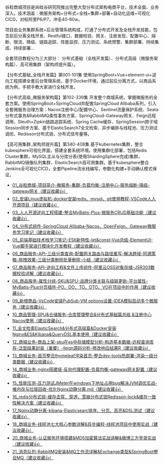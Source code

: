 谷粒商城项目是尚硅谷研究院推出完整大型分布式架构电商平台，技术全面、业务深入。技术涵盖：微服务架构+分布式+全栈+集群+部署+自动化运维+可视化CICD，对标阿里P6/P7，冲击40-60w。

项目由业务集群系统+后台管理系统构成，打通了分布式开发及全栈开发技能，包含前后分离全栈开发、Restful接口、数据校验、网关、注册发现、配置中心、熔断、限流、降级、链路追踪、性能监控、压力测试、系统预警、集群部署、持续集成、持续部署…

全套项目教程分为三大部分： 分布式基础（全栈开发篇）、分布式高级（微服务架构篇）、高可用集群（架构师提升篇）。

【分布式基础_全栈开发篇】第001-101集
使用SpringBoot+Vue+element-ui+逆向工程搭建全套后台管理系统，基于Docker环境，通过前后分离方式，以商品系统为例，手把手教大家进行全栈开发。

【分布式高级_微服务架构篇】第102-339集
开发整个商城系统，掌握微服务的全套方案。使用SpringBoot+SpringCloud并配套SpringCloud Alibaba系列，引入全套微服务治理方案：Nacos注册中心/配置中心、Sentinel流量保护系统、Seata分布式事务&RabbitMQ柔性事务方案、SpringCloud-Gateway网关、Feign远程调用、Sleuth+Zipkin链路追踪系统、Spring Cache缓存、SpringSession跨子域Session同步方案、基于ElasticSearch7全文检索、异步编排与线程池、压力测试调优、Redisson分布式锁、分布式信号量等。

【高可用集群_架构师提升篇】第340-408集
基于kubernetes集群，整合kubesphere可视化界面，搭建全套系统环境。使用集群化部署，包括Redis Cluster集群，MySQL主从与分库分表(使用ShardingSphere完成)集群，RabbitMQ镜像队列集群，ElasticSearch高可用集群。基于kubesphere整合Jenkins全可视化CICD，全套Pipeline流水线编写，参数化构建+手动确认模式保证。 



   * [01_谷粒商城-项目简介-微服务-集群-负载均衡-注册中心-服务熔断-降级-gateway网关（建议收藏:+1:）](https://github.com/JavaNPE/JavaProgrammerSelfCultivation/blob/main/gulimall/01_%E8%B0%B7%E7%B2%92%E5%95%86%E5%9F%8E-%E9%A1%B9%E7%9B%AE%E7%AE%80%E4%BB%8B-%E5%BE%AE%E6%9C%8D%E5%8A%A1-%E9%9B%86%E7%BE%A4-%E8%B4%9F%E8%BD%BD%E5%9D%87%E8%A1%A1-%E6%B3%A8%E5%86%8C%E4%B8%AD%E5%BF%83-%E6%9C%8D%E5%8A%A1%E7%86%94%E6%96%AD-%E9%99%8D%E7%BA%A7-gateway.md)
   * [02_安装Linux虚拟机-docker安装redis、mysql、git使用教程-VSCode人人开源项目（建议收藏:+1:）](https://github.com/JavaNPE/JavaProgrammerSelfCultivation/blob/main/gulimall/02_%E5%AE%89%E8%A3%85Linux%E8%99%9A%E6%8B%9F%E6%9C%BA-docker%E5%AE%89%E8%A3%85redis%E3%80%81mysql%E3%80%81git%E4%BD%BF%E7%94%A8%E6%95%99%E7%A8%8B-VSCode%E4%BA%BA%E4%BA%BA%E5%BC%80%E6%BA%90%E9%A1%B9%E7%9B%AE%E8%81%9A%E5%90%88-%E9%85%8D%E7%BD%AE%E5%89%8D%E7%AB%AF%E7%8E%AF%E5%A2%83.md)
   * [03_人人开源逆向工程搭建-整合MyBatis-Plus-微服务CRUD基础功能（建议收藏:+1:）](https://github.com/JavaNPE/JavaProgrammerSelfCultivation/blob/6ce372b9289f5178721c8d9df9037002ea23189e/gulimall/03_%E4%BA%BA%E4%BA%BA%E5%BC%80%E6%BA%90%E9%80%86%E5%90%91%E5%B7%A5%E7%A8%8B%E6%90%AD%E5%BB%BA-%E6%95%B4%E5%90%88MyBatis-Plus-%E5%BE%AE%E6%9C%8D%E5%8A%A1CRUD%E5%9F%BA%E7%A1%80%E5%8A%9F%E8%83%BD.md)
   * [04_分布式组件-SpringCloud Alibaba-Nacos、OpenFeign、Gateway微服务学习笔记（建议收藏:+1:）](https://github.com/JavaNPE/JavaProgrammerSelfCultivation/blob/6ce372b9289f5178721c8d9df9037002ea23189e/gulimall/04_%E5%88%86%E5%B8%83%E5%BC%8F%E7%BB%84%E4%BB%B6-SpringCloud%20Alibaba-Nacos%E3%80%81OpenFeign%E3%80%81Gateway%E5%BE%AE%E6%9C%8D%E5%8A%A1%E5%AD%A6%E4%B9%A0%E7%AC%94%E8%AE%B0.md)
   * [05_前端基础技术栈学习笔记-ES6新特性-let&const-Vue总结-ElementUI-Vue脚手架进行模块化开发教程（建议收藏:+1:）](https://github.com/JavaNPE/JavaProgrammerSelfCultivation/blob/main/gulimall/05_%E5%89%8D%E7%AB%AF%E5%9F%BA%E7%A1%80%E6%8A%80%E6%9C%AF%E6%A0%88%E5%AD%A6%E4%B9%A0%E7%AC%94%E8%AE%B0-ES6%E6%96%B0%E7%89%B9%E6%80%A7-let%26const-Vue%E6%80%BB%E7%BB%93-ElementUI-Vue%E8%84%9A%E6%89%8B%E6%9E%B6%E8%BF%9B%E8%A1%8C%E6%A8%A1%E5%9D%97%E5%8C%96%E5%BC%80%E5%8F%91%E6%95%99%E7%A8%8B.md)
   * [06_商品服务-API-三级分类查询-配置网关路由与路径重写-解决跨域-同源策略-拖拽效果-三级分类删除批量删除-小结（建议收藏:+1:）](https://github.com/JavaNPE/JavaProgrammerSelfCultivation/blob/main/gulimall/06_%E5%95%86%E5%93%81%E6%9C%8D%E5%8A%A1-API-%E4%B8%89%E7%BA%A7%E5%88%86%E7%B1%BB%E6%9F%A5%E8%AF%A2-%E9%85%8D%E7%BD%AE%E7%BD%91%E5%85%B3%E8%B7%AF%E7%94%B1%E4%B8%8E%E8%B7%AF%E5%BE%84%E9%87%8D%E5%86%99-%E8%A7%A3%E5%86%B3%E8%B7%A8%E5%9F%9F-%E5%90%8C%E6%BA%90%E7%AD%96%E7%95%A5-%E6%8B%96%E6%8B%BD%E6%95%88%E6%9E%9C-%E4%B8%89%E7%BA%A7%E5%88%86%E7%B1%BB%E5%88%A0%E9%99%A4%E6%89%B9%E9%87%8F%E5%88%A0%E9%99%A4-%E5%B0%8F%E7%BB%93.md)
   * [07_商品服务-API-逆向工程&文件上传组件-阿里云OSS对象存储-JSR303数据校验详解（建议收藏:+1:）](https://github.com/JavaNPE/JavaProgrammerSelfCultivation/blob/6ce372b9289f5178721c8d9df9037002ea23189e/gulimall/07_%E5%95%86%E5%93%81%E6%9C%8D%E5%8A%A1-API-%E9%80%86%E5%90%91%E5%B7%A5%E7%A8%8B&%E6%96%87%E4%BB%B6%E4%B8%8A%E4%BC%A0%E7%BB%84%E4%BB%B6-%E9%98%BF%E9%87%8C%E4%BA%91OSS%E5%AF%B9%E8%B1%A1%E5%AD%98%E5%82%A8-JSR303%E6%95%B0%E6%8D%AE%E6%A0%A1%E9%AA%8C%E8%AF%A6%E8%A7%A3.md)
   * [08_商品服务-属性分组-SKU&SPU-品牌分类关联与级联更新-平台属性-MyBatis-Plus分页插件-PO、DO、TO、DTO、VO在项目中的作用（建议收藏:+1:）](https://github.com/JavaNPE/JavaProgrammerSelfCultivation/blob/6ce372b9289f5178721c8d9df9037002ea23189e/gulimall/08_%E5%95%86%E5%93%81%E6%9C%8D%E5%8A%A1-%E5%B1%9E%E6%80%A7%E5%88%86%E7%BB%84-SKU&SPU-%E5%93%81%E7%89%8C%E5%88%86%E7%B1%BB%E5%85%B3%E8%81%94%E4%B8%8E%E7%BA%A7%E8%81%94%E6%9B%B4%E6%96%B0-%E5%B9%B3%E5%8F%B0%E5%B1%9E%E6%80%A7-MyBatis-Plus%E5%88%86%E9%A1%B5%E6%8F%92%E4%BB%B6-PO%E3%80%81DO%E3%80%81TO%E3%80%81DTO%E3%80%81VO%E5%9C%A8%E9%A1%B9%E7%9B%AE%E4%B8%AD%E7%9A%84%E4%BD%9C%E7%94%A8.md)
   * [09_新增商品-VsCode安装PubSub-VM options设置-IDEA模拟启动多个微服务（建议收藏:+1:）](https://github.com/JavaNPE/JavaProgrammerSelfCultivation/blob/6ce372b9289f5178721c8d9df9037002ea23189e/gulimall/09_%E6%96%B0%E5%A2%9E%E5%95%86%E5%93%81-VsCode%E5%AE%89%E8%A3%85PubSub-VM%20options%E8%AE%BE%E7%BD%AE-%E5%90%AF%E5%8A%A8%E5%A4%9A%E4%B8%AA%E5%BE%AE%E6%9C%8D%E5%8A%A1.md)
   * [10_商品管理-SPU&仓储服务-仓库管理整合&分布式基础篇总结 &注册中心Nacos使用（建议收藏:+1:）](https://github.com/JavaNPE/JavaProgrammerSelfCultivation/blob/6ce372b9289f5178721c8d9df9037002ea23189e/gulimall/10_%E5%95%86%E5%93%81%E7%AE%A1%E7%90%86-SPU&%E4%BB%93%E5%82%A8%E6%9C%8D%E5%8A%A1-%E4%BB%93%E5%BA%93%E7%AE%A1%E7%90%86%E6%95%B4%E5%90%88&%E5%88%86%E5%B8%83%E5%BC%8F%E5%9F%BA%E7%A1%80%E7%AF%87%E6%80%BB%E7%BB%93&%E6%B3%A8%E5%86%8C%E4%B8%AD%E5%BF%83Nacos%E4%BD%BF%E7%94%A8.md)
   * [11_全文检索ElasticSearch&分布式高级篇&Docker安装Nginx&ES&Kibana&QueryDSL基本使用（建议收藏:+1:）](https://github.com/JavaNPE/JavaProgrammerSelfCultivation/blob/main/gulimall/11_%E5%85%A8%E6%96%87%E6%A3%80%E7%B4%A2ElasticSearch%26%E5%88%86%E5%B8%83%E5%BC%8F%E9%AB%98%E7%BA%A7%E7%AF%87%26Docker%E5%AE%89%E8%A3%85Nginx%26ES%26Kibana%26QueryDSL%E5%9F%BA%E6%9C%AC%E4%BD%BF%E7%94%A8.md)
   * [12_商城业务-商品上架-sku在es中存储模型分析-构造基本数据-远程查询库存-泛型结果封装（重要）-feign源码分析-修改响应结果R（建议收藏:+1:）](https://github.com/JavaNPE/JavaProgrammerSelfCultivation/blob/main/gulimall/12_%E5%95%86%E5%9F%8E%E4%B8%9A%E5%8A%A1-%E5%95%86%E5%93%81%E4%B8%8A%E6%9E%B6-sku%E5%9C%A8es%E4%B8%AD%E5%AD%98%E5%82%A8%E6%A8%A1%E5%9E%8B%E5%88%86%E6%9E%90-%E6%9E%84%E9%80%A0%E5%9F%BA%E6%9C%AC%E6%95%B0%E6%8D%AE-%E8%BF%9C%E7%A8%8B%E6%9F%A5%E8%AF%A2%E5%BA%93%E5%AD%98-%E6%B3%9B%E5%9E%8B%E7%BB%93%E6%9E%9C%E5%B0%81%E8%A3%85%EF%BC%88%E9%87%8D%E8%A6%81%EF%BC%89-feign%E6%BA%90%E7%A0%81%E5%88%86%E6%9E%90-%E4%BF%AE%E6%94%B9%E5%93%8D%E5%BA%94%E7%BB%93%E6%9E%9CR.md)
   * [13_商城业务-首页整合thymeleaf渲染首页-整合dev-tools热部署-渲染一级分类数据（建议收藏:+1:）](https://github.com/JavaNPE/JavaProgrammerSelfCultivation/blob/main/gulimall/13_%E5%95%86%E5%9F%8E%E4%B8%9A%E5%8A%A1-%E9%A6%96%E9%A1%B5%E6%95%B4%E5%90%88thymeleaf%E6%B8%B2%E6%9F%93%E9%A6%96%E9%A1%B5-%E6%95%B4%E5%90%88dev-tools%E7%83%AD%E9%83%A8%E7%BD%B2-%E6%B8%B2%E6%9F%93%E4%B8%80%E7%BA%A7%E5%88%86%E7%B1%BB%E6%95%B0%E6%8D%AE.md)
   * [14_商城业务-nginx搭建域-反向代理配置-负载均衡-gateway网关配置（建议收藏:+1:）](https://github.com/JavaNPE/JavaProgrammerSelfCultivation/blob/main/gulimall/14_%E5%95%86%E5%9F%8E%E4%B8%9A%E5%8A%A1-nginx%E6%90%AD%E5%BB%BA%E5%9F%9F-%E5%8F%8D%E5%90%91%E4%BB%A3%E7%90%86%E9%85%8D%E7%BD%AE-%E8%B4%9F%E8%BD%BD%E5%9D%87%E8%A1%A1-gateway%E7%BD%91%E5%85%B3%E9%85%8D%E7%BD%AE.md)
   * [15_性能压测-压力测试JMeter在windows下地址占用bug解决JVM调优实战-堆内存与垃圾回收-优化Nginx动静分离.md（建议收藏:+1:）](https://github.com/JavaNPE/JavaProgrammerSelfCultivation/blob/main/gulimall/15_%E6%80%A7%E8%83%BD%E5%8E%8B%E6%B5%8B-%E5%8E%8B%E5%8A%9B%E6%B5%8B%E8%AF%95JMeter%E5%9C%A8windows%E4%B8%8B%E5%9C%B0%E5%9D%80%E5%8D%A0%E7%94%A8bug%E8%A7%A3%E5%86%B3JVM%E8%B0%83%E4%BC%98%E5%AE%9E%E6%88%98-%E5%A0%86%E5%86%85%E5%AD%98%E4%B8%8E%E5%9E%83%E5%9C%BE%E5%9B%9E%E6%94%B6-%E4%BC%98%E5%8C%96Nginx%E5%8A%A8%E9%9D%99%E5%88%86%E7%A6%BB.md)
   * [16_redis分布式锁-缓存击穿、穿透、雪崩分布式锁Redisson-lock&缓存一致性解决方案（建议收藏:+1:）](https://github.com/JavaNPE/JavaProgrammerSelfCultivation/blob/main/gulimall/16_redis%E5%88%86%E5%B8%83%E5%BC%8F%E9%94%81-%E7%BC%93%E5%AD%98%E5%87%BB%E7%A9%BF%E3%80%81%E7%A9%BF%E9%80%8F%E3%80%81%E9%9B%AA%E5%B4%A9%E5%88%86%E5%B8%83%E5%BC%8F%E9%94%81Redisson-lock%26%E7%BC%93%E5%AD%98%E4%B8%80%E8%87%B4%E6%80%A7%E8%A7%A3%E5%86%B3%E6%96%B9%E6%A1%88.md)
   * [17_Nginx动静分离-kibana-Elasticsearc排序、分页、高亮&DSL测试（建议收藏:+1:）](https://github.com/JavaNPE/JavaProgrammerSelfCultivation/blob/main/gulimall/17_Nginx%E5%8A%A8%E9%9D%99%E5%88%86%E7%A6%BB-kibana-Elasticsearc%E6%8E%92%E5%BA%8F%E3%80%81%E5%88%86%E9%A1%B5%E3%80%81%E9%AB%98%E4%BA%AE%26DSL%E6%B5%8B%E8%AF%95.md)
   * [18_商城业务-线程池七大核心参数详解&异步编程-线程池项目中使用实战（建议收藏:+1:）](https://github.com/JavaNPE/JavaProgrammerSelfCultivation/blob/main/gulimall/18_%E5%95%86%E5%9F%8E%E4%B8%9A%E5%8A%A1-%E7%BA%BF%E7%A8%8B%E6%B1%A0%E4%B8%83%E5%A4%A7%E6%A0%B8%E5%BF%83%E5%8F%82%E6%95%B0%E8%AF%A6%E8%A7%A3%26%E5%BC%82%E6%AD%A5%E7%BC%96%E7%A8%8B-%E7%BA%BF%E7%A8%8B%E6%B1%A0%E9%A1%B9%E7%9B%AE%E4%B8%AD%E4%BD%BF%E7%94%A8%E5%AE%9E%E6%88%98.md)
   * [20_商城业务-认证服务环境搭建&MD5加密算法实战讲解&微博三方登录实战（建议收藏:+1:）](https://github.com/JavaNPE/JavaProgrammerSelfCultivation/blob/main/gulimall/20_%E5%95%86%E5%9F%8E%E4%B8%9A%E5%8A%A1-%E8%AE%A4%E8%AF%81%E6%9C%8D%E5%8A%A1%E7%8E%AF%E5%A2%83%E6%90%AD%E5%BB%BA%26MD5%E5%8A%A0%E5%AF%86%E7%AE%97%E6%B3%95%E5%AE%9E%E6%88%98%E8%AE%B2%E8%A7%A3%26%E5%BE%AE%E5%8D%9A%E4%B8%89%E6%96%B9%E7%99%BB%E5%BD%95%E5%AE%9E%E6%88%98.md)
   * [21_消息队列-RabbitMQ安装&MQ工作流详解&Exchange类型&SpringBoot整合MQ（建议收藏:+1:）](https://github.com/JavaNPE/JavaProgrammerSelfCultivation/blob/main/gulimall/21_%E6%B6%88%E6%81%AF%E9%98%9F%E5%88%97-RabbitMQ%E5%AE%89%E8%A3%85%26MQ%E5%B7%A5%E4%BD%9C%E6%B5%81%E8%AF%A6%E8%A7%A3%26Exchange%E7%B1%BB%E5%9E%8B%26SpringBoot%E6%95%B4%E5%90%88MQ.md)
